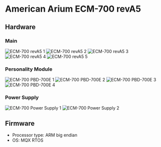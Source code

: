 # American Arium ECM-700 revA5
## Hardware
### Main
![ECM-700 revA5 1](https://github.com/Necrosys/x86-JTAG-Information/blob/master/Hardware/ECM-700/ECM-700_revA5_1.jpg)
![ECM-700 revA5 2](https://github.com/Necrosys/x86-JTAG-Information/blob/master/Hardware/ECM-700/ECM-700_revA5_2.jpg)
![ECM-700 revA5 3](https://github.com/Necrosys/x86-JTAG-Information/blob/master/Hardware/ECM-700/ECM-700_revA5_3.jpg)
![ECM-700 revA5 4](https://github.com/Necrosys/x86-JTAG-Information/blob/master/Hardware/ECM-700/ECM-700_revA5_4.jpg)
![ECM-700 revA5 5](https://github.com/Necrosys/x86-JTAG-Information/blob/master/Hardware/ECM-700/ECM-700_revA5_5.jpg)
### Personality Module
![ECM-700 PBD-700E 1](https://github.com/Necrosys/x86-JTAG-Information/blob/master/Hardware/ECM-700/ECM-700_PBD-700E_1.jpg)
![ECM-700 PBD-700E 2](https://github.com/Necrosys/x86-JTAG-Information/blob/master/Hardware/ECM-700/ECM-700_PBD-700E_2.jpg)
![ECM-700 PBD-700E 3](https://github.com/Necrosys/x86-JTAG-Information/blob/master/Hardware/ECM-700/ECM-700_PBD-700E_3.jpg)
![ECM-700 PBD-700E 4](https://github.com/Necrosys/x86-JTAG-Information/blob/master/Hardware/ECM-700/ECM-700_PBD-700E_4.jpg)
### Power Supply
![ECM-700 Power Supply 1](https://github.com/Necrosys/x86-JTAG-Information/blob/master/Hardware/ECM-700/ECM-700_PS.jpg)
![ECM-700 Power Supply 2](https://github.com/Necrosys/x86-JTAG-Information/blob/master/Hardware/ECM-700/ECM-700_PS2.jpg)
## Firmware
* Processor type: ARM big endian
* OS: MQX RTOS
